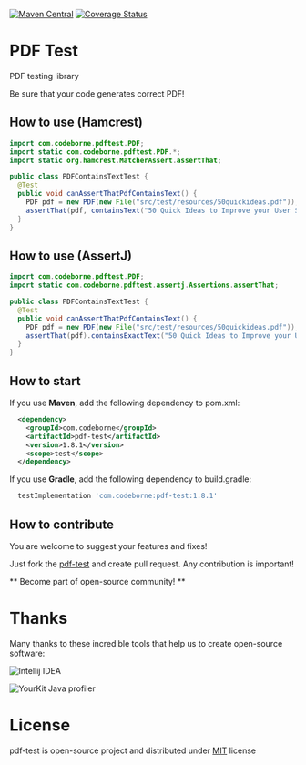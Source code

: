[![Maven Central](https://maven-badges.herokuapp.com/maven-central/com.codeborne/pdf-test/badge.svg)](https://maven-badges.herokuapp.com/maven-central/com.codeborne/pdf-test)
[![Coverage Status](https://coveralls.io/repos/github/codeborne/pdf-test/badge.svg?branch=main)](https://coveralls.io/github/codeborne/pdf-test?branch=main)

# PDF Test
PDF testing library

Be sure that your code generates correct PDF!

## How to use (Hamcrest)

```java
import com.codeborne.pdftest.PDF;
import static com.codeborne.pdftest.PDF.*;
import static org.hamcrest.MatcherAssert.assertThat;

public class PDFContainsTextTest {
  @Test
  public void canAssertThatPdfContainsText() {
    PDF pdf = new PDF(new File("src/test/resources/50quickideas.pdf"));
    assertThat(pdf, containsText("50 Quick Ideas to Improve your User Stories"));
  }
}
```

## How to use (AssertJ)

```java
import com.codeborne.pdftest.PDF;
import static com.codeborne.pdftest.assertj.Assertions.assertThat;

public class PDFContainsTextTest {
  @Test
  public void canAssertThatPdfContainsText() {
    PDF pdf = new PDF(new File("src/test/resources/50quickideas.pdf"));
    assertThat(pdf).containsExactText("50 Quick Ideas to Improve your User Stories");
  }
}
```


## How to start

If you use **Maven**, add the following dependency to pom.xml:

```xml
  <dependency>
    <groupId>com.codeborne</groupId>
    <artifactId>pdf-test</artifactId>
    <version>1.8.1</version>
    <scope>test</scope>
  </dependency>
```

If you use **Gradle**, add the following dependency to build.gradle:

```groovy
  testImplementation 'com.codeborne:pdf-test:1.8.1'
```

## How to contribute

You are welcome to suggest your features and fixes!

Just fork the [pdf-test](https://github.com/codeborne/pdf-test) and create pull request. 
Any contribution is important!

** Become part of open-source community! **

# Thanks

Many thanks to these incredible tools that help us to create open-source software:

![Intellij IDEA](https://cloud.google.com/tools/images/icon_IntelliJIDEA.png)

![YourKit Java profiler](https://selenide.org/images/yourkit.png)

# License
pdf-test is open-source project and distributed under [MIT](http://choosealicense.com/licenses/mit/) license
